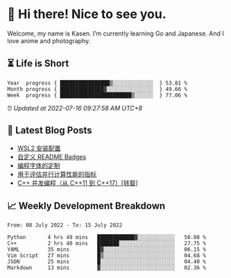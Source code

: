 <h1>👋 Hi there! Nice to see you.</h1>

Welcome, my name is Kasen. I’m currently learning Go and Japanese. And I love anime and photography.


## ⏳ Life is Short

<!-- Start of Time Progress Bar -->
``` text
Year  progress { ████████████████▒░░░░░░░░░░░░░  } 53.81 %
Month progress { ██████████████▓░░░░░░░░░░░░░░░  } 49.66 %
Week  progress { ███████████████████████▒░░░░░░  } 77.06 %
```

⏰ *Updated at 2022-07-16 09:27:58 AM UTC+8*

<!-- End of Time Progress Bar -->

## 📝 Latest Blog Posts

<!-- BLOG-POST-LIST:START -->
- [WSL2 安装配置](https://blog.imkasen.com/wsl2-config.html)
- [自定义 README Badges](https://blog.imkasen.com/custom-readme-badges.html)
- [编程字体的定制](https://blog.imkasen.com/coding-fonts-configuration.html)
- [用于评估并行计算性能的指标](https://blog.imkasen.com/parallel-performance-metrics.html)
- [C++ 并发编程（从 C++11 到 C++17）[转载]](https://blog.imkasen.com/cpp-concurrency.html)
<!-- BLOG-POST-LIST:END -->

## 📈 Weekly Development Breakdown

<!--START_SECTION:waka-->

```text
From: 08 July 2022 - To: 15 July 2022

Python       4 hrs 49 mins   ████████████▓░░░░░░░░░░░░   50.08 %
C++          2 hrs 40 mins   ███████░░░░░░░░░░░░░░░░░░   27.75 %
YAML         35 mins         █▓░░░░░░░░░░░░░░░░░░░░░░░   06.15 %
Vim Script   27 mins         █▒░░░░░░░░░░░░░░░░░░░░░░░   04.68 %
JSON         25 mins         █░░░░░░░░░░░░░░░░░░░░░░░░   04.40 %
Markdown     13 mins         ▓░░░░░░░░░░░░░░░░░░░░░░░░   02.36 %
```

<!--END_SECTION:waka-->
